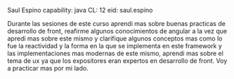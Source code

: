 Saul Espino
capability: java
CL: 12
eid: saul.espino

Durante las sesiones de este curso aprendi mas sobre buenas practicas de desarrollo de front,
reafirme algunos conocimientos de angular a la vez que apredi mas sobre este mismo y clarifique algunos conceptos mas
como lo fue la reactividad y la forma en la que se implementa en este framework y las implementaciones mas modernas de este mismo,
aprendi mas sobre el tema de ux ya que los expositores eran expertos en desarrollo de front.
Voy a practicar mas por mi lado.
